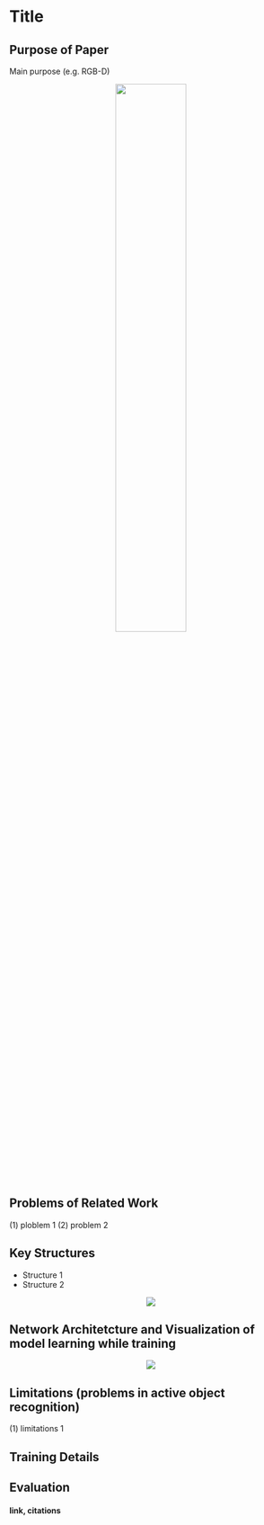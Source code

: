 # Title

## Purpose of Paper
 <p> Main purpose (e.g. RGB-D)</p>
 <p align ="center"><img src="example_image" width="50%"></p>
 
## Problems of Related Work
(1) ploblem 1 
(2) problem 2

## Key Structures
- Structure 1
- Structure 2
<p align ="center"><img src="example_image_2"></p>

## Network Architetcture and Visualization of model learning while training 
<p align ="center"><img src="example_image_3"></p>

## Limitations (problems in active object recognition)
(1) limitations 1

## Training Details

## Evaluation

#### link, citations
 
